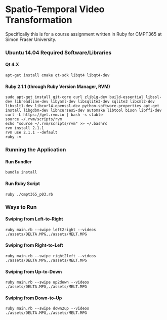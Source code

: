 # Spatio-Temporal Video Transformation

Specifically this is for a course assignment written in Ruby for CMPT365 at Simon Fraser University.

### Ubuntu 14.04 Required Software/Libraries

#### Qt 4.X
	apt-get install cmake qt-sdk libqt4 libqt4-dev


#### Ruby 2.1.1 (through Ruby Version Manager, RVM)
	sudo apt-get install git-core curl zlib1g-dev build-essential libssl-dev libreadline-dev libyaml-dev libsqlite3-dev sqlite3 libxml2-dev libxslt1-dev libcurl4-openssl-dev python-software-properties apt-get install libgdbm-dev libncurses5-dev automake libtool bison libffi-dev
	curl -L https://get.rvm.io | bash -s stable
	source ~/.rvm/scripts/rvm
	echo "source ~/.rvm/scripts/rvm" >> ~/.bashrc
	rvm install 2.1.1
	rvm use 2.1.1 --default
	ruby -v

### Running the Application
#### Run Bundler
	bundle install

#### Run Ruby Script
	ruby ./cmpt365_p03.rb

### Ways to Run
#### Swiping from Left-to-Right
	ruby main.rb --swipe left2right --videos ./assets/DELTA.MPG,./assets/MELT.MPG
#### Swiping from Right-to-Left
	ruby main.rb --swipe right2left --videos ./assets/DELTA.MPG,./assets/MELT.MPG
#### Swiping from Up-to-Down
	ruby main.rb --swipe up2down --videos ./assets/DELTA.MPG,./assets/MELT.MPG
#### Swiping from Down-to-Up
	ruby main.rb --swipe down2up --videos ./assets/DELTA.MPG,./assets/MELT.MPG